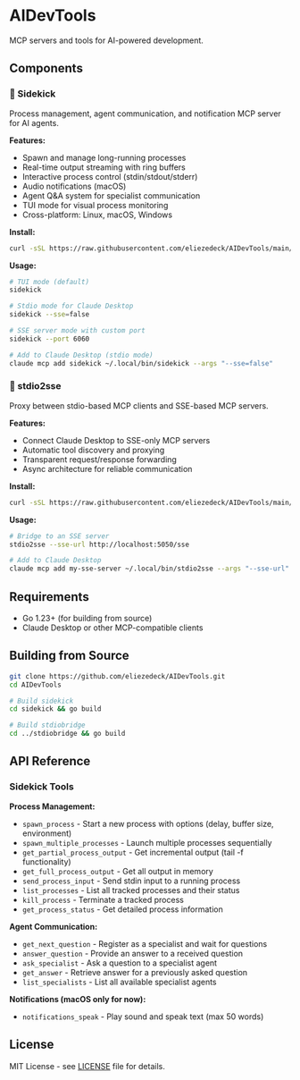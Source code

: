 # AIDevTools

MCP servers and tools for AI-powered development.

## Components

### 🚀 Sidekick
Process management, agent communication, and notification MCP server for AI agents.

**Features:**
- Spawn and manage long-running processes
- Real-time output streaming with ring buffers
- Interactive process control (stdin/stdout/stderr)
- Audio notifications (macOS)
- Agent Q&A system for specialist communication
- TUI mode for visual process monitoring
- Cross-platform: Linux, macOS, Windows

**Install:**
```bash
curl -sSL https://raw.githubusercontent.com/eliezedeck/AIDevTools/main/sidekick/install.sh | bash
```

**Usage:**
```bash
# TUI mode (default)
sidekick

# Stdio mode for Claude Desktop
sidekick --sse=false

# SSE server mode with custom port
sidekick --port 6060

# Add to Claude Desktop (stdio mode)
claude mcp add sidekick ~/.local/bin/sidekick --args "--sse=false"
```

### 🌉 stdio2sse
Proxy between stdio-based MCP clients and SSE-based MCP servers.

**Features:**
- Connect Claude Desktop to SSE-only MCP servers
- Automatic tool discovery and proxying
- Transparent request/response forwarding
- Async architecture for reliable communication

**Install:**
```bash
curl -sSL https://raw.githubusercontent.com/eliezedeck/AIDevTools/main/stdio2sse/install.sh | bash
```

**Usage:**
```bash
# Bridge to an SSE server
stdio2sse --sse-url http://localhost:5050/sse

# Add to Claude Desktop
claude mcp add my-sse-server ~/.local/bin/stdio2sse --args "--sse-url" "http://localhost:5050/sse"
```

## Requirements

- Go 1.23+ (for building from source)
- Claude Desktop or other MCP-compatible clients

## Building from Source

```bash
git clone https://github.com/eliezedeck/AIDevTools.git
cd AIDevTools

# Build sidekick
cd sidekick && go build

# Build stdiobridge
cd ../stdiobridge && go build
```

## API Reference

### Sidekick Tools

**Process Management:**
- `spawn_process` - Start a new process with options (delay, buffer size, environment)
- `spawn_multiple_processes` - Launch multiple processes sequentially
- `get_partial_process_output` - Get incremental output (tail -f functionality)
- `get_full_process_output` - Get all output in memory
- `send_process_input` - Send stdin input to a running process
- `list_processes` - List all tracked processes and their status
- `kill_process` - Terminate a tracked process
- `get_process_status` - Get detailed process information

**Agent Communication:**
- `get_next_question` - Register as a specialist and wait for questions
- `answer_question` - Provide an answer to a received question
- `ask_specialist` - Ask a question to a specialist agent
- `get_answer` - Retrieve answer for a previously asked question
- `list_specialists` - List all available specialist agents

**Notifications (macOS only for now):**
- `notifications_speak` - Play sound and speak text (max 50 words)

## License

MIT License - see [LICENSE](LICENSE) file for details.